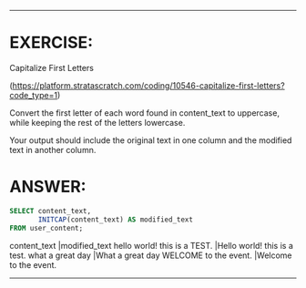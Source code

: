
-------------------------------------------------------------------------
# EXERCISE: 
Capitalize First Letters 

(https://platform.stratascratch.com/coding/10546-capitalize-first-letters?code_type=1)

Convert the first letter of each word found in content_text to uppercase, while keeping the rest of the letters lowercase.

Your output should include the original text in one column and the modified text in another column.

# ANSWER:
```sql
SELECT content_text,
       INITCAP(content_text) AS modified_text
FROM user_content;
```

content_text	                |modified_text
hello world! this is a TEST.	|Hello world! this is a test.
what a great day	            |What a great day
WELCOME to the event.	        |Welcome to the event.

-------------------------------------------------------------------------


